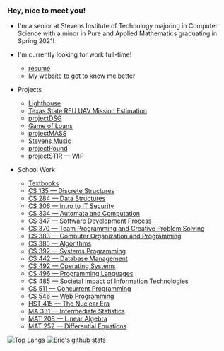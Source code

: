 ### Hey, nice to meet you!

* I'm a senior at Stevens Institute of Technology majoring in Computer Science with a minor in Pure and Applied Mathematics graduating in Spring 2021!

* I'm currently looking for work full-time!
  * [résumé](https://github.com/ericaltenburg/resume/blob/master/Altenburg_Eric_CS.pdf)
  * [My website to get to know me better](https://ealtenburg.co/)
 
* Projects
  * [Lighthouse](https://github.com/ericaltenburg/Lighthouse)
  * [Texas State REU UAV Mission Estimation](https://github.com/ericaltenburg/TXStateREU)
  * [projectDSG](https://github.com/projectDSG)
  * [Game of Loans](https://github.com/ericaltenburg/projectMASS)
  * [projectMASS](https://github.com/ericaltenburg/projectMASS)
  * [Stevens Music](https://github.com/ericaltenburg/cs146)
  * [projectPound](https://github.com/ericaltenburg/projectPound)
  * [projectSTIR](https://github.com/ericaltenburg/projectSTIR) — WIP
  
* School Work
  * [Textbooks](https://github.com/ericaltenburg/textbooks)
  * [CS 135 — Discrete Structures](https://github.com/ericaltenburg/cs135)
  * [CS 284 — Data Structures](https://github.com/ericaltenburg/cs284)
  * [CS 306 — Intro to IT Security](https://github.com/ericaltenburg/cs306)
  * [CS 334 — Automata and Computation](https://github.com/ericaltenburg/cs334)
  * [CS 347 — Software Development Process](https://github.com/ericaltenburg/cs347)
  * [CS 370 — Team Programming and Creative Problem Solving](https://github.com/ericaltenburg/cs370)
  * [CS 383 — Computer Organization and Programming](https://github.com/ericaltenburg/cs383)
  * [CS 385 — Algorithms](https://github.com/ericaltenburg/cs385)
  * [CS 392 — Systems Programming](https://github.com/ericaltenburg/cs392)
  * [CS 442 — Database Management](https://github.com/ericaltenburg/cs442)
  * [CS 492 — Operating Systems](https://github.com/ericaltenburg/cs492)
  * [CS 496 — Programming Languages](https://github.com/ericaltenburg/cs496)
  * [CS 485 — Societal Impact of Information Technologies](https://github.com/ericaltenburg/cs485)
  * [CS 511 — Concurrent Programming](https://github.com/ericaltenburg/cs511)
  * [CS 546 — Web Programming](https://github.com/ericaltenburg/cs546)
  * [HST 415 — The Nuclear Era](https://github.com/ericaltenburg/hst415)
  * [MA 331 — Intermediate Statistics](https://github.com/ericaltenburg/ma331)
  * [MAT 208 — Linear Algebra](https://github.com/ericaltenburg/mat208)
  * [MAT 252 — Differential Equations](https://github.com/ericaltenburg/mat252)

[![Top Langs](https://github-readme-stats.vercel.app/api/top-langs/?username=ericaltenburg&theme=dark)](https://github.com/anuraghazra/github-readme-stats)
[![Eric's github stats](https://github-readme-stats.vercel.app/api?username=ericaltenburg&theme=dark)](https://github.com/anuraghazra/github-readme-stats)
<!--
**ericaltenburg/ericaltenburg** is a ✨ _special_ ✨ repository because its `README.md` (this file) appears on your GitHub profile.

* I'm currently working on:
  * my portfolio website (ealtenburg.co)!
  * helping a friend make a bot capable of holding office hours on a Discord server

* Check out my repos for various course work, projects, and my !

Here are some ideas to get you started:

- 🔭 I’m currently working on my portfolio! (ealtenburg.co)
- 🌱 I’m currently learning ...
- 👯 I’m looking to collaborate on ...
- 🤔 I’m looking for help with ...
- 💬 Ask me about ...
- 📫 How to reach me: ...
- 😄 Pronouns: ...
- ⚡ Fun fact: ...
-->
